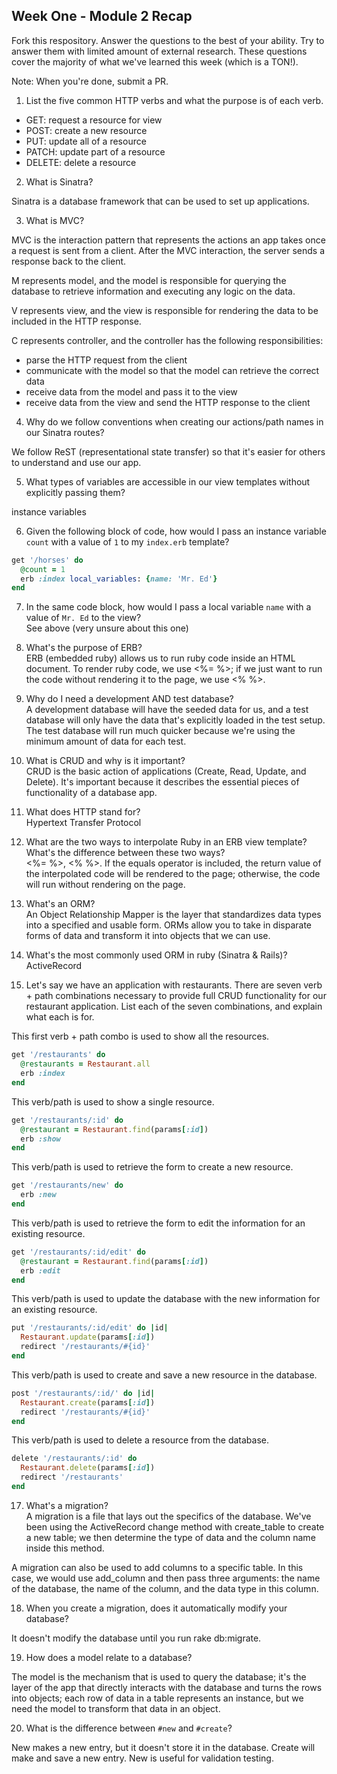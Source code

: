## Week One - Module 2 Recap

Fork this respository. Answer the questions to the best of your ability. Try to answer them with limited amount of external research. These questions cover the majority of what we've learned this week (which is a TON!).

Note: When you're done, submit a PR.

1. List the five common HTTP verbs and what the purpose is of each verb.
  - GET: request a resource for view
  - POST: create a new resource
  - PUT: update all of a resource
  - PATCH: update part of a resource
  - DELETE: delete a resource  

2. What is Sinatra?  

  Sinatra is a database framework that can be used to set up applications.

3. What is MVC?  

  MVC is the interaction pattern that represents the actions an app takes once a request is sent from a client. After the MVC interaction, the server sends a response back to the client.

  M represents model, and the model is responsible for querying the database to retrieve information and executing any logic on the data.

  V represents view, and the view is responsible for rendering the data to be included in the HTTP response.

  C represents controller, and the controller has the following responsibilities:
  - parse the HTTP request from the client
  - communicate with the model so that the model can retrieve the correct data
  - receive data from the model and pass it to the view
  - receive data from the view and send the HTTP response to the client  

4. Why do we follow conventions when creating our actions/path names in our Sinatra routes?  

  We follow ReST (representational state transfer) so that it's easier for others to understand and use our app.  

5. What types of variables are accessible in our view templates without explicitly passing them?

  instance variables

6. Given the following block of code, how would I pass an instance variable `count` with a value of `1` to my `index.erb` template?  

  ```ruby
  get '/horses' do
    @count = 1
    erb :index local_variables: {name: 'Mr. Ed'}
  end
  ```

7. In the same code block, how would I pass a local variable `name` with a value of `Mr. Ed` to the view?  
See above (very unsure about this one)  

8. What's the purpose of ERB?  
ERB (embedded ruby) allows us to run ruby code inside an HTML document. To render ruby code, we use <%= %>; if we just want to run the code without rendering it to the page, we use <% %>.  

9. Why do I need a development AND test database?  
A development database will have the seeded data for us, and a test database will only have the data that's explicitly loaded in the test setup. The test database will run much quicker because we're using the minimum amount of data for each test.  

10. What is CRUD and why is it important?  
CRUD is the basic action of applications (Create, Read, Update, and Delete). It's important because it describes the essential pieces of functionality of a database app.  

11. What does HTTP stand for?  
Hypertext Transfer Protocol  

12. What are the two ways to interpolate Ruby in an ERB view template? What's the difference between these two ways?  
<%= %>, <% %>. If the equals operator is included, the return value of the interpolated code will be rendered to the page; otherwise, the code will run without rendering on the page.  

13. What's an ORM?  
An Object Relationship Mapper is the layer that standardizes data types into a specified and usable form. ORMs allow you to take in disparate forms of data and transform it into objects that we can use.

14. What's the most commonly used ORM in ruby (Sinatra & Rails)?  
ActiveRecord  

15. Let's say we have an application with restaurants. There are seven verb + path combinations necessary to provide full CRUD functionality for our restaurant application. List each of the seven combinations, and explain what each is for.  

  This first verb + path combo is used to show all the resources.
  ```ruby
  get '/restaurants' do
    @restaurants = Restaurant.all
    erb :index
  end
  ```
  This verb/path is used to show a single resource.

  ```ruby
  get '/restaurants/:id' do
    @restaurant = Restaurant.find(params[:id])
    erb :show
  end
  ```

  This verb/path is used to retrieve the form to create a new resource.

  ```ruby
  get '/restaurants/new' do
    erb :new
  end
  ```

  This verb/path is used to retrieve the form to edit the information for an existing resource.

  ```ruby
  get '/restaurants/:id/edit' do
    @restaurant = Restaurant.find(params[:id])
    erb :edit
  end
  ```

  This verb/path is used to update the database with the new information for an existing resource.

  ```ruby
  put '/restaurants/:id/edit' do |id|
    Restaurant.update(params[:id])
    redirect '/restaurants/#{id}'
  end
  ```

  This verb/path is used to create and save a new resource in the database.

  ```ruby
  post '/restaurants/:id/' do |id|
    Restaurant.create(params[:id])
    redirect '/restaurants/#{id}'
  end
  ```

  This verb/path is used to delete a resource from the database.

  ```ruby
  delete '/restaurants/:id' do
    Restaurant.delete(params[:id])
    redirect '/restaurants'
  end
  ```

17. What's a migration?  
  A migration is a file that lays out the specifics of the database. We've been using the ActiveRecord change method with create_table to create a new table; we then determine the type of data and the column name inside this method.

  A migration can also be used to add columns to a specific table. In this case, we would use add_column and then pass three arguments: the name of the database, the name of the column, and the data type in this column.  

18. When you create a migration, does it automatically modify your database?

  It doesn't modify the database until you run rake db:migrate.  

19. How does a model relate to a database?

  The model is the mechanism that is used to query the database; it's the layer of the app that directly interacts with the database and turns the rows into objects; each row of data in a table represents an instance, but we need the model to transform that data in an object.  

20. What is the difference between `#new` and `#create`?  

  New makes a new entry, but it doesn't store it in the database. Create will make and save a new entry. New is useful for validation testing.
